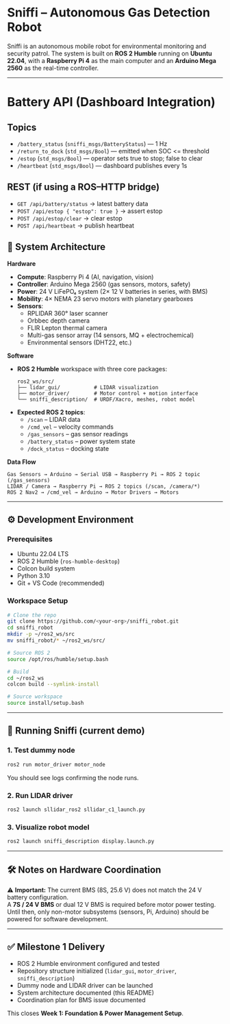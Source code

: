 # Sniffi – Autonomous Gas Detection Robot

Sniffi is an autonomous mobile robot for environmental monitoring and security patrol. The system is built on **ROS 2 Humble** running on **Ubuntu 22.04**, with a **Raspberry Pi 4** as the main computer and an **Arduino Mega 2560** as the real-time controller.

---

# Battery API (Dashboard Integration)

## Topics
- `/battery_status` (`sniffi_msgs/BatteryStatus`) — 1 Hz
- `/return_to_dock` (`std_msgs/Bool`) — emitted when SOC <= threshold
- `/estop` (`std_msgs/Bool`) — operator sets true to stop; false to clear
- `/heartbeat` (`std_msgs/Bool`) — dashboard publishes every 1s

## REST (if using a ROS–HTTP bridge)
- `GET /api/battery/status` → latest battery data
- `POST /api/estop { "estop": true }` → assert estop
- `POST /api/estop/clear` → clear estop
- `POST /api/heartbeat` → publish heartbeat


## 📐 System Architecture

**Hardware**
- **Compute**: Raspberry Pi 4 (AI, navigation, vision)  
- **Controller**: Arduino Mega 2560 (gas sensors, motors, safety)  
- **Power**: 24 V LiFePO₄ system (2× 12 V batteries in series, with BMS)  
- **Mobility**: 4× NEMA 23 servo motors with planetary gearboxes  
- **Sensors**:
  - RPLIDAR 360° laser scanner
  - Orbbec depth camera
  - FLIR Lepton thermal camera
  - Multi-gas sensor array (14 sensors, MQ + electrochemical)
  - Environmental sensors (DHT22, etc.)

**Software**
- **ROS 2 Humble** workspace with three core packages:
  ```
  ros2_ws/src/
  ├── lidar_gui/           # LIDAR visualization
  ├── motor_driver/        # Motor control + motion interface
  └── sniffi_description/  # URDF/Xacro, meshes, robot model
  ```
- **Expected ROS 2 topics**:
  - `/scan` – LIDAR data
  - `/cmd_vel` – velocity commands
  - `/gas_sensors` – gas sensor readings
  - `/battery_status` – power system state
  - `/dock_status` – docking state

**Data Flow**
```
Gas Sensors → Arduino → Serial USB → Raspberry Pi → ROS 2 topic (/gas_sensors)
LIDAR / Camera → Raspberry Pi → ROS 2 topics (/scan, /camera/*)
ROS 2 Nav2 → /cmd_vel → Arduino → Motor Drivers → Motors
```

---

## ⚙️ Development Environment

### Prerequisites
- Ubuntu 22.04 LTS
- ROS 2 Humble (`ros-humble-desktop`)
- Colcon build system
- Python 3.10
- Git + VS Code (recommended)

### Workspace Setup
```bash
# Clone the repo
git clone https://github.com/<your-org>/sniffi_robot.git
cd sniffi_robot
mkdir -p ~/ros2_ws/src
mv sniffi_robot/* ~/ros2_ws/src/

# Source ROS 2
source /opt/ros/humble/setup.bash

# Build
cd ~/ros2_ws
colcon build --symlink-install

# Source workspace
source install/setup.bash
```

---

## 🚀 Running Sniffi (current demo)

### 1. Test dummy node
```bash
ros2 run motor_driver motor_node
```
You should see logs confirming the node runs.

### 2. Run LIDAR driver
```bash
ros2 launch sllidar_ros2 sllidar_c1_launch.py
```

### 3. Visualize robot model
```bash
ros2 launch sniffi_description display.launch.py
```

---

## 🛠️ Notes on Hardware Coordination

⚠️ **Important:** The current BMS (8S, 25.6 V) does not match the 24 V battery configuration.  
A **7S / 24 V BMS** or dual 12 V BMS is required before motor power testing. Until then, only non-motor subsystems (sensors, Pi, Arduino) should be powered for software development.

---

## ✅ Milestone 1 Delivery

- ROS 2 Humble environment configured and tested  
- Repository structure initialized (`lidar_gui`, `motor_driver`, `sniffi_description`)  
- Dummy node and LIDAR driver can be launched  
- System architecture documented (this README)  
- Coordination plan for BMS issue documented  

This closes **Week 1: Foundation & Power Management Setup**.

